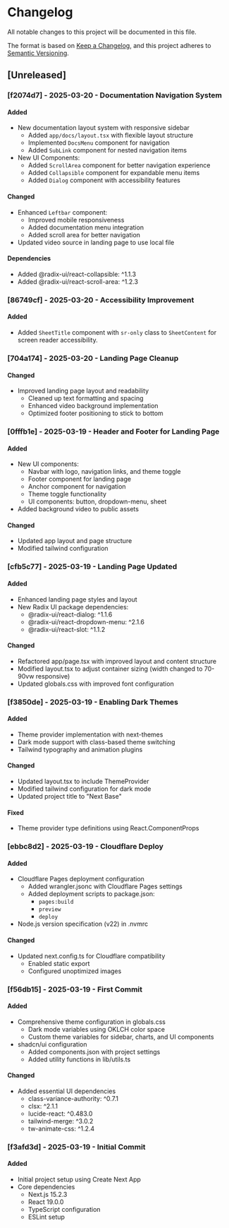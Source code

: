 # Changelog

All notable changes to this project will be documented in this file.

The format is based on [Keep a Changelog](https://keepachangelog.com/en/1.0.0/),
and this project adheres to [Semantic Versioning](https://semver.org/spec/v2.0.0.html).

## [Unreleased]

### [f2074d7] - 2025-03-20 - Documentation Navigation System
#### Added
- New documentation layout system with responsive sidebar
  - Added `app/docs/layout.tsx` with flexible layout structure
  - Implemented `DocsMenu` component for navigation
  - Added `SubLink` component for nested navigation items
- New UI Components:
  - Added `ScrollArea` component for better navigation experience
  - Added `Collapsible` component for expandable menu items
  - Added `Dialog` component with accessibility features
#### Changed
- Enhanced `Leftbar` component:
  - Improved mobile responsiveness
  - Added documentation menu integration
  - Added scroll area for better navigation
- Updated video source in landing page to use local file
#### Dependencies
- Added @radix-ui/react-collapsible: ^1.1.3
- Added @radix-ui/react-scroll-area: ^1.2.3


### [86749cf] - 2025-03-20 - Accessibility Improvement
#### Added
- Added `SheetTitle` component with `sr-only` class to `SheetContent` for screen reader accessibility.


### [704a174] - 2025-03-20 - Landing Page Cleanup
#### Changed
- Improved landing page layout and readability
  - Cleaned up text formatting and spacing
  - Enhanced video background implementation
  - Optimized footer positioning to stick to bottom


### [0fffb1e] - 2025-03-19 - Header and Footer for Landing Page
#### Added
- New UI components:
  - Navbar with logo, navigation links, and theme toggle
  - Footer component for landing page
  - Anchor component for navigation
  - Theme toggle functionality
  - UI components: button, dropdown-menu, sheet
- Added background video to public assets
#### Changed
- Updated app layout and page structure
- Modified tailwind configuration


### [cfb5c77] - 2025-03-19 - Landing Page Updated
#### Added
- Enhanced landing page styles and layout
- New Radix UI package dependencies:
  - @radix-ui/react-dialog: ^1.1.6
  - @radix-ui/react-dropdown-menu: ^2.1.6
  - @radix-ui/react-slot: ^1.1.2
#### Changed
- Refactored app/page.tsx with improved layout and content structure
- Modified layout.tsx to adjust container sizing (width changed to 70-90vw responsive)
- Updated globals.css with improved font configuration


### [f3850de] - 2025-03-19 - Enabling Dark Themes
#### Added
- Theme provider implementation with next-themes
- Dark mode support with class-based theme switching
- Tailwind typography and animation plugins
#### Changed
- Updated layout.tsx to include ThemeProvider
- Modified tailwind configuration for dark mode
- Updated project title to "Next Base"
#### Fixed
- Theme provider type definitions using React.ComponentProps


### [ebbc8d2] - 2025-03-19 - Cloudflare Deploy
#### Added
- Cloudflare Pages deployment configuration
  - Added wrangler.jsonc with Cloudflare Pages settings
  - Added deployment scripts to package.json:
    - `pages:build`
    - `preview`
    - `deploy`
- Node.js version specification (v22) in .nvmrc
#### Changed
- Updated next.config.ts for Cloudflare compatibility
  - Enabled static export
  - Configured unoptimized images


### [f56db15] - 2025-03-19 - First Commit
#### Added
- Comprehensive theme configuration in globals.css
  - Dark mode variables using OKLCH color space
  - Custom theme variables for sidebar, charts, and UI components
- shadcn/ui configuration
  - Added components.json with project settings
  - Added utility functions in lib/utils.ts
#### Changed
- Added essential UI dependencies
  - class-variance-authority: ^0.7.1
  - clsx: ^2.1.1
  - lucide-react: ^0.483.0
  - tailwind-merge: ^3.0.2
  - tw-animate-css: ^1.2.4


### [f3afd3d] - 2025-03-19 - Initial Commit
#### Added
- Initial project setup using Create Next App
- Core dependencies
  - Next.js 15.2.3
  - React 19.0.0
  - TypeScript configuration
  - ESLint setup
